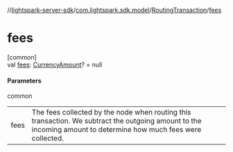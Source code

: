 //[lightspark-server-sdk](../../../index.md)/[com.lightspark.sdk.model](../index.md)/[RoutingTransaction](index.md)/[fees](fees.md)

# fees

[common]\
val [fees](fees.md): [CurrencyAmount](../-currency-amount/index.md)? = null

#### Parameters

common

| | |
|---|---|
| fees | The fees collected by the node when routing this transaction. We subtract the outgoing amount to the incoming amount to determine how much fees were collected. |
